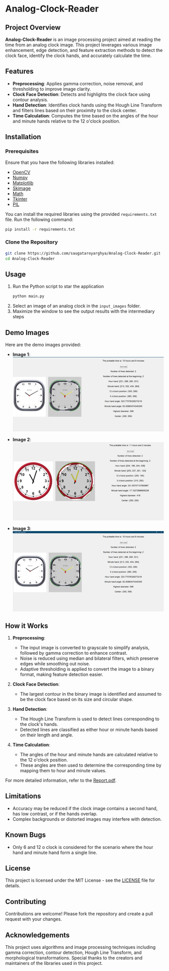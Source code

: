 # Analog-Clock-Reader

## Project Overview
**Analog-Clock-Reader** is an image processing project aimed at reading the time from an analog clock image. This project leverages various image enhancement, edge detection, and feature extraction methods to detect the clock face, identify the clock hands, and accurately calculate the time.


## Features
- **Preprocessing**: Applies gamma correction, noise removal, and thresholding to improve image clarity.
- **Clock Face Detection**: Detects and highlights the clock face using contour analysis.
- **Hand Detection**: Identifies clock hands using the Hough Line Transform and filters lines based on their proximity to the clock center.
- **Time Calculation**: Computes the time based on the angles of the hour and minute hands relative to the 12 o'clock position.

## Installation

### Prerequisites
Ensure that you have the following libraries installed:
- [OpenCV](https://opencv.org/)
- [Numpy](https://numpy.org/)
- [Matplotlib](https://matplotlib.org/)
- [Skimage](https://scikit-image.org/)
- [Math](https://docs.python.org/3/library/math.html)
- [Tkinter](https://wiki.python.org/moin/TkInter)
- [PIL](https://pillow.readthedocs.io/)


You can install the required libraries using the provided `requirements.txt` file. Run the following command:

```bash
pip install -r requirements.txt
```


### Clone the Repository
```bash
git clone https://github.com/saugataroyarghya/Analog-Clock-Reader.git
cd Analog-Clock-Reader
```

## Usage
1. Run the Python script to star the application
    ```bash
    python main.py
    ```
2. Select an image of an analog clock in the `input_images` folder.
3. Maximize the window to see the output results with the intermediary steps

## Demo Images

Here are the demo images provided:

- **Image 1**:  
  ![Output Image](Output%20Image/Image1.png)

- **Image 2**:  
  ![Output Image](Output%20Image/Image2.png)

- **Image 3**:  
  ![Output Image](Output%20Image/Image3.png)


## How it Works

1. **Preprocessing**:
    - The input image is converted to grayscale to simplify analysis, followed by gamma correction to enhance contrast.
    - Noise is reduced using median and bilateral filters, which preserve edges while smoothing out noise.
    - Adaptive thresholding is applied to convert the image to a binary format, making feature detection easier.

2. **Clock Face Detection**:
    - The largest contour in the binary image is identified and assumed to be the clock face based on its size and circular shape.

3. **Hand Detection**:
    - The Hough Line Transform is used to detect lines corresponding to the clock's hands.
    - Detected lines are classified as either hour or minute hands based on their length and angle.

4. **Time Calculation**:
    - The angles of the hour and minute hands are calculated relative to the 12 o'clock position.
    - These angles are then used to determine the corresponding time by mapping them to hour and minute values.

For more detailed information, refer to the [Report.pdf](./Report.pdf).



## Limitations
- Accuracy may be reduced if the clock image contains a second hand, has low contrast, or if the hands overlap.
- Complex backgrounds or distorted images may interfere with detection.

## Known Bugs
- Only 6 and 12 o clock is considered for the scenario where the hour hand and minute hand form a single line.

## License
This project is licensed under the MIT License - see the [LICENSE](LICENSE) file for details.

## Contributing
Contributions are welcome! Please fork the repository and create a pull request with your changes.

## Acknowledgements
This project uses algorithms and image processing techniques including gamma correction, contour detection, Hough Line Transform, and morphological transformations. Special thanks to the creators and maintainers of the libraries used in this project.
